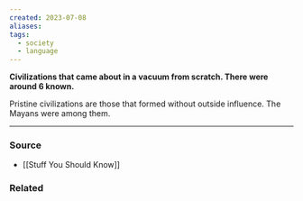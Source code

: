```yaml
---
created: 2023-07-08
aliases: 
tags:
  - society
  - language
---
```

**Civilizations that came about in a vacuum from scratch. There were around 6 known.**

Pristine civilizations are those that formed without outside influence.  The Mayans were among them. 

****
### Source
- [[Stuff You Should Know]]

### Related